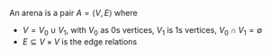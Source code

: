 An arena is a pair $A = \langle V, E\rangle$ where

- $V = V_0 \cup V_1$, with $V_0$ as $0$s vertices, $V_1$ is $1$s vertices, $V_0 \cap V_1 = \emptyset$
- $E \subseteq V \times V$ is the edge relations
